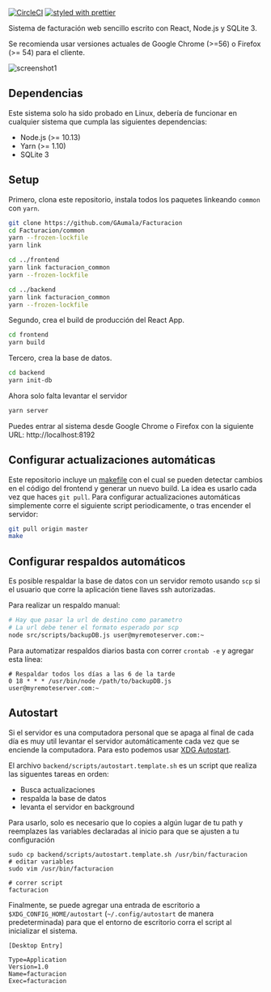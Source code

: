 [![CircleCI](:https://circleci.com/gh/GAumala/Facturacion.svg?style=svg)](https://circleci.com/gh/GAumala/Facturacion) [![styled with prettier](https://img.shields.io/badge/styled_with-prettier-ff69b4.svg)](https://github.com/prettier/prettier)

Sistema de facturación web sencillo escrito con React, Node.js y SQLite 3.

Se recomienda usar versiones actuales de Google Chrome (>=56) o Firefox (>= 54) para el cliente.

![screenshot1](https://cloud.githubusercontent.com/assets/5729175/24410708/5fa3bcaa-1399-11e7-9cf7-378244afe11d.png)

## Dependencias

Este sistema solo ha sido probado en Linux, debería de funcionar en cualquier sistema que cumpla las siguientes dependencias:

- Node.js (>= 10.13)
- Yarn (>= 1.10)
- SQLite 3

## Setup

Primero, clona este repositorio, instala todos los paquetes linkeando `common` con `yarn`.

```bash
git clone https://github.com/GAumala/Facturacion
cd Facturacion/common
yarn --frozen-lockfile
yarn link

cd ../frontend
yarn link facturacion_common
yarn --frozen-lockfile

cd ../backend
yarn link facturacion_common
yarn --frozen-lockfile
```


Segundo, crea el build de producción del React App. 

```bash
cd frontend
yarn build
```

Tercero, crea la base de datos.

```bash
cd backend
yarn init-db
```

Ahora solo falta levantar el servidor

```bash
yarn server
```

Puedes entrar al sistema desde Google Chrome o Firefox con la siguiente URL: http://localhost:8192

## Configurar actualizaciones automáticas

Este repositorio incluye un [makefile](https://en.wikipedia.org/wiki/Makefile) con el cual se pueden detectar cambios en el código del frontend y generar un nuevo build. La idea es usarlo cada vez que haces `git pull`. Para configurar actualizaciones automáticas simplemente corre el siguiente script periodicamente, o tras encender el servidor:

``` bash
git pull origin master
make
```

## Configurar respaldos automáticos

Es posible respaldar la base de datos con un servidor remoto usando `scp` si el usuario que corre la aplicación tiene llaves ssh autorizadas. 

Para realizar un respaldo manual:

``` bash
# Hay que pasar la url de destino como parametro
# La url debe tener el formato esperado por scp
node src/scripts/backupDB.js user@myremoteserver.com:~
```

Para automatizar respaldos diarios basta con correr `crontab -e` y agregar esta línea:

```
# Respaldar todos los días a las 6 de la tarde 
0 18 * * * /usr/bin/node /path/to/backupDB.js user@myremoteserver.com:~
```

## Autostart

Si el servidor es una computadora personal que se apaga al final de cada día es muy util levantar el servidor automáticamente cada vez que se enciende la computadora. Para esto podemos usar [XDG Autostart](https://wiki.archlinux.org/index.php/XDG_Autostart).

El archivo `backend/scripts/autostart.template.sh` es un script que realiza las siguentes tareas en orden:

- Busca actualizaciones
- respalda la base de datos
- levanta el servidor en background

Para usarlo, solo es necesario que lo copies a algún lugar de tu path y reemplazes las variables declaradas al inicio para que se ajusten a tu configuración

```
sudo cp backend/scripts/autostart.template.sh /usr/bin/facturacion
# editar variables
sudo vim /usr/bin/facturacion

# correr script
facturacion
``` 

Finalmente, se puede agregar una entrada de escritorio a `$XDG_CONFIG_HOME/autostart` (`~/.config/autostart` de manera predeterminada) para que el entorno de escritorio corra el script al inicializar el sistema.

``` 
[Desktop Entry]

Type=Application
Version=1.0
Name=facturacion
Exec=facturacion
```
